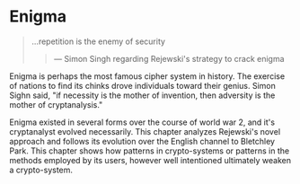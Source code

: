 # Enigma
> ...repetition  is the enemy of security
>> &mdash; Simon Singh regarding Rejewski's strategy to crack enigma

Enigma is perhaps the most famous cipher system in history. The exercise of
nations to find its chinks drove individuals toward their genius. Simon Sighn
said, "if necessity is the mother of invention, then adversity is the mother of
cryptanalysis." 

Enigma existed in several forms over the course of world war 2, and it's
cryptanalyst evolved necessarily. This chapter analyzes Rejewski's novel
approach and follows its evolution over the English channel to Bletchley Park.
This chapter shows how patterns in crypto-systems or patterns in the methods
employed by its users, however well intentioned ultimately weaken a crypto-system. 

